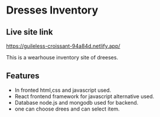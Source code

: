 # Dresses Inventory

## Live site link
https://guileless-croissant-94a84d.netlify.app/

This is a wearhouse inventory site of dreeses. 

## Features
* In fronted html,css and javascript used.
* React frontend framework for javascript alternative used.
* Database node.js and mongodb used for backend.
* one can choose  drees and can select item.

